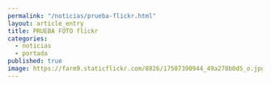 ```yaml
---
permalink: "/noticias/prueba-flickr.html"
layout: article_entry
title: PRUEBA FOTO flickr
categories: 
  - noticias
  - portada
published: true
image: https://farm9.staticflickr.com/8826/17507390944_49a278b0d5_o.jpg
---
```

